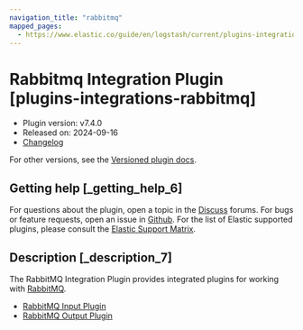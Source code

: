 ```yaml
---
navigation_title: "rabbitmq"
mapped_pages:
  - https://www.elastic.co/guide/en/logstash/current/plugins-integrations-rabbitmq.html
---
```


# Rabbitmq Integration Plugin [plugins-integrations-rabbitmq]


* Plugin version: v7.4.0
* Released on: 2024-09-16
* [Changelog](https://github.com/logstash-plugins/logstash-integration-rabbitmq/blob/v7.4.0/CHANGELOG.md)

For other versions, see the [Versioned plugin docs](logstash-docs://reference/integration-rabbitmq-index.md).

## Getting help [_getting_help_6]

For questions about the plugin, open a topic in the [Discuss](http://discuss.elastic.co) forums. For bugs or feature requests, open an issue in [Github](https://github.com/logstash-plugins/logstash-integration-rabbitmq). For the list of Elastic supported plugins, please consult the [Elastic Support Matrix](https://www.elastic.co/support/matrix#logstash_plugins).


## Description [_description_7]

The RabbitMQ Integration Plugin provides integrated plugins for working with [RabbitMQ](http://www.rabbitmq.com/).

* [RabbitMQ Input Plugin](/reference/plugins-inputs-rabbitmq.md)
* [RabbitMQ Output Plugin](/reference/plugins-outputs-rabbitmq.md)


